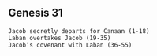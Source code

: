 ## Genesis 31

```
Jacob secretly departs for Canaan (1-18)
Laban overtakes Jacob (19-35)
Jacob’s covenant with Laban (36-55)
```
